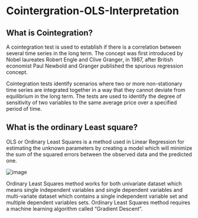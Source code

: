 # Cointergration-OLS-Interpretation

## What is Cointegration?
A cointegration test is used to establish if there is a correlation between several time series in the long term. The concept was first introduced by Nobel laureates Robert Engle and Clive Granger, in 1987, after British economist Paul Newbold and Granger published the spurious regression concept.

Cointegration tests identify scenarios where two or more non-stationary time series are integrated together in a way that they cannot deviate from equilibrium in the long term. The tests are used to identify the degree of sensitivity of two variables to the same average price over a specified period of time.

## What is the ordinary Least square?
OLS or Ordinary Least Squares is a method used in Linear Regression for estimating the unknown parameters by creating a model which will minimize the sum of the squared errors between the observed data and the predicted one.

![image](https://user-images.githubusercontent.com/78731243/132852403-791334cd-88cf-41e9-bd08-01fd08075413.png)

Ordinary Least Squares method works for both univariate dataset which means single independent variables and single dependent variables and multi-variate dataset which contains a single independent variable set and multiple dependent variables sets. Ordinary Least Squares method requires a machine learning algorithm called “Gradient Descent”.
